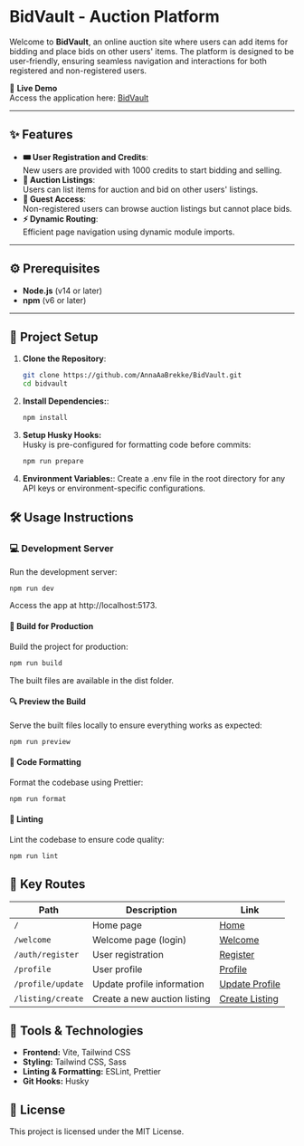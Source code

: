 # BidVault - Auction Platform

Welcome to **BidVault**, an online auction site where users can add items for bidding and place bids on other users' items. The platform is designed to be user-friendly, ensuring seamless navigation and interactions for both registered and non-registered users.

🔗 **Live Demo**  
Access the application here: [BidVault](https://bidvault.netlify.app/welcome)

---

## ✨ Features

- **🎟️ User Registration and Credits**:  
  New users are provided with 1000 credits to start bidding and selling.
- **📝 Auction Listings**:  
  Users can list items for auction and bid on other users' listings.
- **👤 Guest Access**:  
  Non-registered users can browse auction listings but cannot place bids.
- **⚡ Dynamic Routing**:  
  Efficient page navigation using dynamic module imports.

---

## ⚙️ Prerequisites

- **Node.js** (v14 or later)
- **npm** (v6 or later)

---

## 🚧 Project Setup

1. **Clone the Repository**:

   ```bash
   git clone https://github.com/AnnaAaBrekke/BidVault.git
   cd bidvault
   ```

2. **Install Dependencies:**:

   ```bash
   npm install
   ```

3. **Setup Husky Hooks:**  
   Husky is pre-configured for formatting code before commits:

   ```bash
   npm run prepare
   ```

4. **Environment Variables:**:
   Create a .env file in the root directory for any API keys or environment-specific configurations.

## 🛠️ Usage Instructions

### 💻 Development Server

Run the development server:

```bash
npm run dev
```

Access the app at http://localhost:5173.

#### 🚀 Build for Production

Build the project for production:

```bash
npm run build
```

The built files are available in the dist folder.

#### 🔍 Preview the Build

Serve the built files locally to ensure everything works as expected:

```bash
npm run preview
```

#### 🎨 Code Formatting

Format the codebase using Prettier:

```bash
npm run format
```

#### 🧹 Linting

Lint the codebase to ensure code quality:

```bash
npm run lint
```

## 🔑 Key Routes

| Path              | Description                  | Link                                                          |
| ----------------- | ---------------------------- | ------------------------------------------------------------- |
| `/`               | Home page                    | [Home](https://bidvault.netlify.app/)                         |
| `/welcome`        | Welcome page (login)         | [Welcome](https://bidvault.netlify.app/welcome)               |
| `/auth/register`  | User registration            | [Register](https://bidvault.netlify.app/auth/register)        |
| `/profile`        | User profile                 | [Profile](https://bidvault.netlify.app/profile)               |
| `/profile/update` | Update profile information   | [Update Profile](https://bidvault.netlify.app/profile/update) |
| `/listing/create` | Create a new auction listing | [Create Listing](https://bidvault.netlify.app/listing/create) |

## 🔧 Tools & Technologies

- **Frontend:** Vite, Tailwind CSS
- **Styling:** Tailwind CSS, Sass
- **Linting & Formatting:** ESLint, Prettier
- **Git Hooks:** Husky

## 📜 License

This project is licensed under the MIT License.
